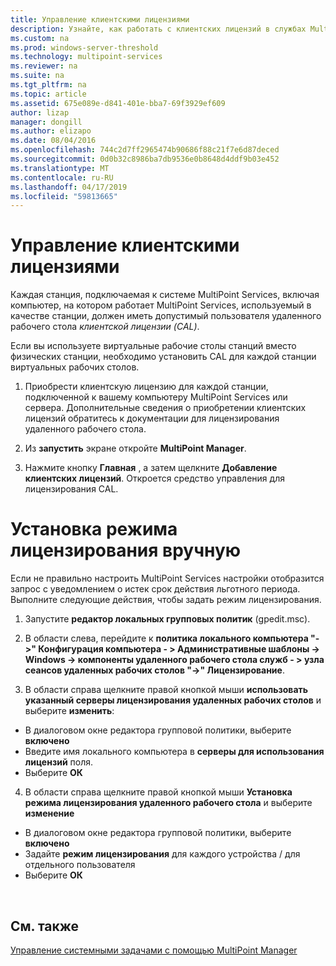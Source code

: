 ```yaml
---
title: Управление клиентскими лицензиями
description: Узнайте, как работать с клиентских лицензий в службах MultiPoint
ms.custom: na
ms.prod: windows-server-threshold
ms.technology: multipoint-services
ms.reviewer: na
ms.suite: na
ms.tgt_pltfrm: na
ms.topic: article
ms.assetid: 675e089e-d841-401e-bba7-69f3929ef609
author: lizap
manager: dongill
ms.author: elizapo
ms.date: 08/04/2016
ms.openlocfilehash: 744c2d7ff2965474b90686f88c21f7e6d87deced
ms.sourcegitcommit: 0d0b32c8986ba7db9536e0b8648d4ddf9b03e452
ms.translationtype: MT
ms.contentlocale: ru-RU
ms.lasthandoff: 04/17/2019
ms.locfileid: "59813665"
---
```

# <a name="manage-client-access-licenses"></a>Управление клиентскими лицензиями
Каждая станция, подключаемая к системе MultiPoint Services, включая компьютер, на котором работает MultiPoint Services, используемый в качестве станции, должен иметь допустимый пользователя удаленного рабочего стола *клиентской лицензии (CAL)*.

Если вы используете виртуальные рабочие столы станций вместо физических станции, необходимо установить CAL для каждой станции виртуальных рабочих столов.  
  
1.  Приобрести клиентскую лицензию для каждой станции, подключенной к вашему компьютеру MultiPoint Services или сервера. Дополнительные сведения о приобретении клиентских лицензий обратитесь к документации для лицензирования удаленного рабочего стола. <!--@Liza: add link to RDS licensing here-->

2.  Из **запустить** экране откройте **MultiPoint Manager**.  
  
3.  Нажмите кнопку **Главная** , а затем щелкните **Добавление клиентских лицензий**.  Откроется средство управления для лицензирования CAL.

# <a name="set-the-licensing-mode-manually"></a>Установка режима лицензирования вручную
Если не правильно настроить MultiPoint Services настройки отобразится запрос с уведомлением о истек срок действия льготного периода. Выполните следующие действия, чтобы задать режим лицензирования.

1. Запустите **редактор локальных групповых политик** (gpedit.msc).

2. В области слева, перейдите к **политика локального компьютера "->" Конфигурация компьютера - > Административные шаблоны -> Windows -> компоненты удаленного рабочего стола служб - > узла сеансов удаленных рабочих столов "->" Лицензирование**.

3. В области справа щелкните правой кнопкой мыши **использовать указанный серверы лицензирования удаленных рабочих столов** и выберите **изменить**:
  - В диалоговом окне редактора групповой политики, выберите **включено**
  - Введите имя локального компьютера в **серверы для использования лицензий** поля.
  - Выберите **ОК**
  
4. В области справа щелкните правой кнопкой мыши **Установка режима лицензирования удаленного рабочего стола** и выберите **изменение**
 - В диалоговом окне редактора групповой политики, выберите **включено**
 - Задайте **режим лицензирования** для каждого устройства / для отдельного пользователя
 - Выберите **ОК** 

  
## <a name="see-also"></a>См. также  
[Управление системными задачами с помощью MultiPoint Manager](Manage-System-Tasks-Using-MultiPoint-Manager.md)
